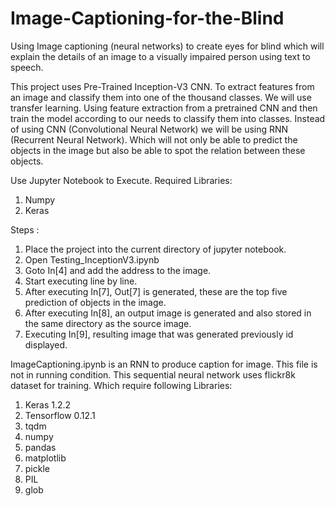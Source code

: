 # Image-Captioning-for-the-Blind

Using Image captioning (neural networks) to create eyes for blind which will explain the details of an image to a visually impaired person using text to speech.

This project uses Pre-Trained Inception-V3 CNN. To extract features from an image and classify them into one of the thousand classes. We will use transfer learning. Using feature extraction from a pretrained CNN and then train the model according to our needs to classify them into classes. Instead of using CNN (Convolutional Neural Network) we will be using RNN (Recurrent Neural Network). Which will not only be able to predict the objects in the image but also be able to spot the relation between these objects.

Use Jupyter Notebook to Execute. Required Libraries:

 1. Numpy
 2. Keras

Steps :

 1. Place the project into the current directory of jupyter notebook.
 2. Open Testing_InceptionV3.ipynb
 3. Goto In[4] and add the address to the image.
 4. Start executing line by line.
 5. After executing In[7], Out[7] is generated, these are the top five prediction of objects in the image.
 6. After executing In[8], an output image is generated and also stored in the same directory as the source image.
 7. Executing In[9], resulting image that was generated previously id displayed.

ImageCaptioning.ipynb is an RNN to produce caption for image. This file is not in running condition. This sequential neural network uses flickr8k dataset for training. Which require following Libraries:

 1. Keras 1.2.2
 2. Tensorflow 0.12.1
 3. tqdm
 4. numpy
 5. pandas
 6. matplotlib
 7. pickle
 8. PIL
 9. glob
